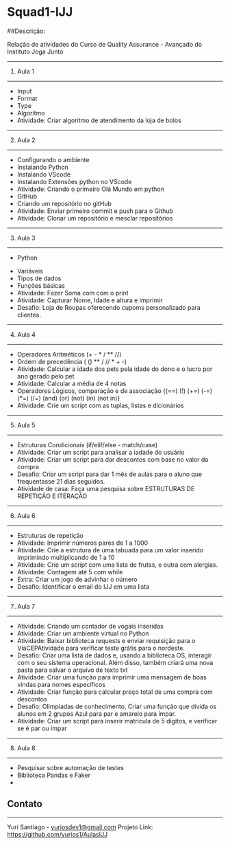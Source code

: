 # Squad1-IJJ
##Descrição:

Relação de atividades do Curso de Quality Assurance - Avançado do Instituto Joga Junto

---
1. Aula 1
___
- Input
- Format
- Type
- Algoritmo
- Atividade: Criar algoritmo de atendimento da loja de bolos
---
2. Aula 2
___
- Configurando o ambiente
- Instalando Python
- Instalando VScode
- Instalando Extensões python no VScode
- Atividade: Criando o primeiro Olá Mundo em python
- GitHub
- Criando um repositório no gitHub
- Atividade: Enviar primeiro commit e push para o Github
- Atividade: Clonar um repositório e mesclar repositórios
---
3. Aula 3
___
+ Python
- Variáveis
- Tipos de dados
- Funções básicas
- Atividade: Fazer Soma com com o print
- Atividade: Capturar Nome, Idade e altura e imprimir
- Desafio: Loja de Roupas oferecendo cupoms personalizado para clientes.
---
4. Aula 4
___
- Operadores Aritméticos (+ - * / ** //)
- Ordem de precedência ( () ** / // * + -)
- Atividade: Calcular a idade dos pets pela idade do dono e o lucro por ano gerado pelo pet
- Atividade: Calcular a média de 4 notas
- Operadores Lógicos, comparação e de associação {(==) (!) (+=) (-=) (*=) (/=) (and) (or) (not) (in) (not in)}
- Atividade: Crie um script com as tuplas, listas e dicionários
---
5. Aula 5
___
- Estruturas Condicionais (if/elif/else - match/case)
- Atividade: Criar um script para analisar a iadade do usuário
- Atividade: Criar um script para dar descontos com base no valor da compra
- Desafio: Criar um script para dar 1 mês de aulas para o aluno que frequentasse 21 dias seguidos.
- Atividade de casa: Faça uma pesquisa sobre ESTRUTURAS DE REPETIÇÃO E ITERAÇÃO
---
6. Aula 6
___
- Estruturas de repetição
- Atividade: Imprimir números pares de 1 a 1000
- Atividade: Crie a estrutura de uma tabuada para um valor inserido imprimindo multiplicando de 1 a 10
- Atividade: Crie um script com uma lista de frutas, e outra com alergias.
- Atividade: Contagem até 5 com while
- Extra: Criar um jogo de advinhar o número
- Desafio: Identificar o email do IJJ em uma lista
---
7. Aula 7
___
- Atividade: Criando um contador de vogais inseridas
- Atividade: Criar um ambiente virtual no Python
- Atividade: Baixar biblioteca requests e enviar requisição para o ViaCEPAtividade para verificar teste grátis para o nordeste.
- Desafio: Criar uma lista de dados e, usando a biblioteca OS, interagir com o seu sistema operacional. Além disso, também criará uma nova pasta para salvar o arquivo de texto txt
- Atividade: Criar uma função para imprimir uma mensagem de boas vindas para nomes específicos
- Atividade: Criar função para calcular preço total de uma compra com descontos 
- Desafio: Olimpíadas de conhecimento, Criar uma função que divida  os alunos em 2 grupos Azul para par e amarelo para ímpar.
- Atividade: Criar um script para inserir matricula de 5 digitos, e verificar se é par ou impar
---
8. Aula 8
___
- Pesquisar sobre automação de testes
- Biblioteca Pandas e Faker
- 

## Contato
---
Yuri Santiago - yuriosdev1@gmail.com
Projeto Link: https://github.com/yurios1/AulasIJJ
